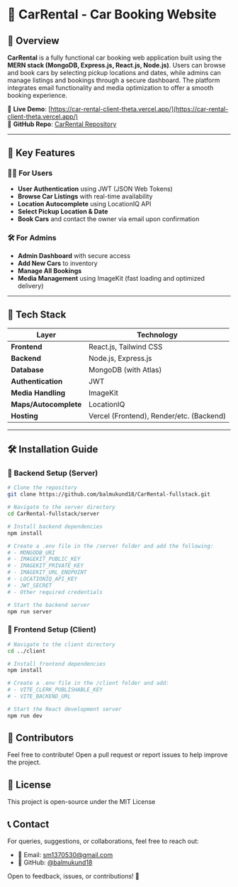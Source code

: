# 🚗 CarRental - Car Booking Website

## 📌 Overview

**CarRental** is a fully functional car booking web application built using the **MERN stack (MongoDB, Express.js, React.js, Node.js)**. Users can browse and book cars by selecting pickup locations and dates, while admins can manage listings and bookings through a secure dashboard. The platform integrates email functionality and media optimization to offer a smooth booking experience.

🚀 **Live Demo**: [https://car-rental-client-theta.vercel.app/](https://car-rental-client-theta.vercel.app/)  
📂 **GitHub Repo**: [CarRental Repository](https://github.com/balmukund18/CarRental-fullstack/tree/main)

---

## 🎯 Key Features

### 🧑‍💻 For Users
- **User Authentication** using JWT (JSON Web Tokens)
- **Browse Car Listings** with real-time availability
- **Location Autocomplete** using LocationIQ API
- **Select Pickup Location & Date**
- **Book Cars** and contact the owner via email upon confirmation

### 🛠️ For Admins
- **Admin Dashboard** with secure access
- **Add New Cars** to inventory
- **Manage All Bookings**
- **Media Management** using ImageKit (fast loading and optimized delivery)

---

## 🧪 Tech Stack

| Layer         | Technology                        |
|---------------|-----------------------------------|
| **Frontend**   | React.js, Tailwind CSS            |
| **Backend**    | Node.js, Express.js               |
| **Database**   | MongoDB (with Atlas)              |
| **Authentication** | JWT                           |
| **Media Handling** | ImageKit                      |
| **Maps/Autocomplete** | LocationIQ                |
| **Hosting**     | Vercel (Frontend), Render/etc. (Backend) |

---

## 🛠️ Installation Guide

### 🔧 Backend Setup (Server)

```bash
# Clone the repository
git clone https://github.com/balmukund18/CarRental-fullstack.git

# Navigate to the server directory
cd CarRental-fullstack/server

# Install backend dependencies
npm install

# Create a .env file in the /server folder and add the following:
# - MONGODB_URI
# - IMAGEKIT_PUBLIC_KEY
# - IMAGEKIT_PRIVATE_KEY
# - IMAGEKIT_URL_ENDPOINT
# - LOCATIONIQ_API_KEY
# - JWT_SECRET
# - Other required credentials

# Start the backend server
npm run server
```
### 🎨 Frontend Setup (Client)

```bash
# Navigate to the client directory
cd ../client

# Install frontend dependencies
npm install

# Create a .env file in the /client folder and add:
# - VITE_CLERK_PUBLISHABLE_KEY
# - VITE_BACKEND_URL

# Start the React development server
npm run dev
```
## 👥 Contributors

Feel free to contribute! Open a pull request or report issues to help improve the project.

## 📜 License

This project is open-source under the MIT License

## 📞 Contact

For queries, suggestions, or collaborations, feel free to reach out:

- 📧 Email: [sm1370530@gmail.com](mailto:sm1370530@gmail.com)
- 🔗 GitHub: [@balmukund18](https://github.com/balmukund18)

Open to feedback, issues, or contributions! 🤝

